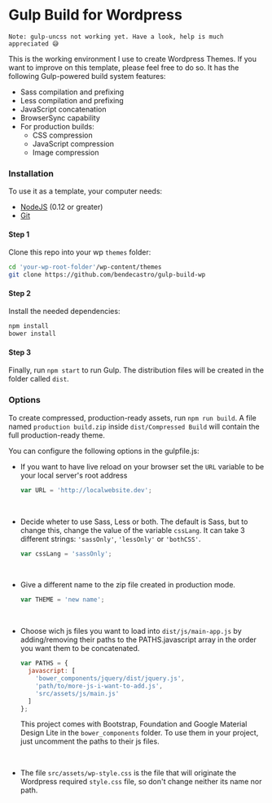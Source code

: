 # Gulp Build for Wordpress

```
Note: gulp-uncss not working yet. Have a look, help is much appreciated 😅
```

This is the working environment I use to create Wordpress Themes. If you want to improve on this template, please feel free to do so. It has the following Gulp-powered build system features:

- Sass compilation and prefixing
- Less compilation and prefixing
- JavaScript concatenation
- BrowserSync capability
- For production builds:
  - CSS compression
  - JavaScript compression
  - Image compression


### Installation

To use it as a template, your computer needs:

- [NodeJS](https://nodejs.org/en/) (0.12 or greater)
- [Git](https://git-scm.com/)

#### Step 1

Clone this repo into your wp `themes` folder:

```bash
cd 'your-wp-root-folder'/wp-content/themes
git clone https://github.com/bendecastro/gulp-build-wp
```

#### Step 2

Install the needed dependencies:

```bash
npm install
bower install
```

#### Step 3

Finally, run `npm start` to run Gulp. The distribution files will be created in the folder called `dist`.


### Options

To create compressed, production-ready assets, run `npm run build`. A file named `production build.zip` inside `dist/Compressed Build` will contain the full production-ready theme.

You can configure the following options in the gulpfile.js:

- If you want to have live reload on your browser set the `URL` variable to be your local server's root address

  ```javascript
  var URL = 'http://localwebsite.dev';
  ```
</br>

- Decide wheter to use Sass, Less or both. The default is Sass, but to change this, change the value of the variable `cssLang`. It can take 3 different strings: `'sassOnly'`, `'lessOnly'` or `'bothCSS'`.

  ```javascript
  var cssLang = 'sassOnly';
  ```
</br>

- Give a different name to the zip file created in production mode.

  ```javascript
  var THEME = 'new name';
  ```
</br>

- Choose wich js files you want to load into `dist/js/main-app.js` by adding/removing their paths to the PATHS.javascript array in the order you want them to be concatenated.

  ```javascript
  var PATHS = {
    javascript: [
      'bower_components/jquery/dist/jquery.js',
      'path/to/more-js-i-want-to-add.js',
      'src/assets/js/main.js'
    ]
  };
  ```
  This project comes with Bootstrap, Foundation and Google Material Design Lite in the `bower_components` folder. To use them in your project, just uncomment the paths to their js files.
</br>

- The file `src/assets/wp-style.css` is the file that will originate the Wordpress required `style.css` file, so don't change neither its name nor path.

